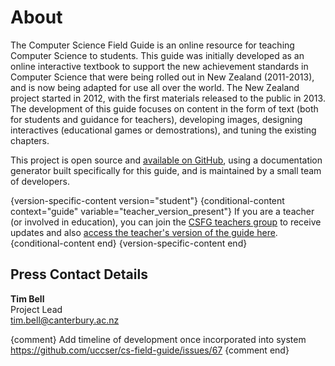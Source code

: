 # About

The Computer Science Field Guide is an online resource for teaching Computer Science to students. This guide was initially developed as an online interactive textbook to support the new achievement standards in Computer Science that were being rolled out in New Zealand (2011-2013), and is now being adapted for use all over the world. The New Zealand project started in 2012, with the first materials released to the public in 2013. The development of this guide focuses on content in the form of text (both for students and guidance for teachers), developing images, designing interactives (educational games or demostrations), and tuning the existing chapters. 

This project is open source and [available on GitHub](https://github.com/uccser/cs-field-guide), using a documentation generator built specifically for this guide, and is maintained by a small team of developers.

{version-specific-content version="student"}
{conditional-content context="guide" variable="teacher_version_present"}
If you are a teacher (or involved in education), you can join the [CSFG teachers group](https://groups.google.com/forum/?fromgroups#!forum/csfg-teachers) to receive updates and also [access the teacher's version of the guide here](teacher/index.html).
{conditional-content end}
{version-specific-content end}


## Press Contact Details

**Tim Bell**  
Project Lead  
[tim.bell@canterbury.ac.nz](mailto:tim.bell@canterbury.ac.nz)

{comment}
Add timeline of development once incorporated into system https://github.com/uccser/cs-field-guide/issues/67
{comment end}
